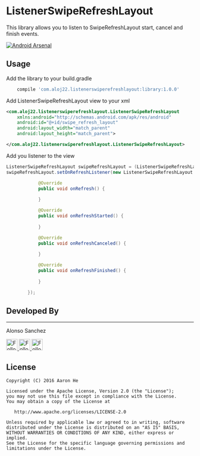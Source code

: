 # ListenerSwipeRefreshLayout
This library allows you to listen to SwipeRefreshLayout start, cancel and finish events.

[![Android Arsenal](https://img.shields.io/badge/Android%20Arsenal-ListenerSwipeRefreshLayout-green.svg?style=true)](https://android-arsenal.com/details/1/3125)

## Usage

Add the library to your build.gradle
```gradle
    compile 'com.aloj22.listenerswiperefreshlayout:library:1.0.0'
```

Add ListenerSwipeRefreshLayout view to your xml

```xml
<com.aloj22.listenerswiperefreshlayout.ListenerSwipeRefreshLayout
    xmlns:android="http://schemas.android.com/apk/res/android"
    android:id="@+id/swipe_refresh_layout"
    android:layout_width="match_parent"
    android:layout_height="match_parent">

</com.aloj22.listenerswiperefreshlayout.ListenerSwipeRefreshLayout>
```

Add you listener to the view
```java
ListenerSwipeRefreshLayout swipeRefreshLayout = (ListenerSwipeRefreshLayout) findViewById(R.id.swipe_refresh_layout);
swipeRefreshLayout.setOnRefreshListener(new ListenerSwipeRefreshLayout.OnRefreshListener() {

            @Override
            public void onRefresh() {
            
            }

            @Override
            public void onRefreshStarted() {
            
            }

            @Override
            public void onRefreshCanceled() {
            
            }

            @Override
            public void onRefreshFinished() {
            
            }

        });
```

## Developed By
--------

Alonso Sanchez 

<a href="https://twitter.com/aloj22">
  <img alt="Follow me on Twitter" width="30" heigth="30"
       src="http://icons.iconarchive.com/icons/danleech/simple/96/twitter-icon.png" />
</a>
<a href="https://plus.google.com/100388148261962342252">
  <img alt="Follow me on Google+"  width="30" heigth="30"
       src="http://icons.iconarchive.com/icons/danleech/simple/96/google-plus-icon.png" />
</a>
<a href="https://www.linkedin.com/in/alonsosanchezlinkedin">
  <img alt="Follow me on LinkedIn" width="30" heigth="30"
       src="http://icons.iconarchive.com/icons/danleech/simple/96/linkedin-icon.png" />
</a>

## License

    Copyright (C) 2016 Aaron He

    Licensed under the Apache License, Version 2.0 (the "License");
    you may not use this file except in compliance with the License.
    You may obtain a copy of the License at

       http://www.apache.org/licenses/LICENSE-2.0

    Unless required by applicable law or agreed to in writing, software
    distributed under the License is distributed on an "AS IS" BASIS,
    WITHOUT WARRANTIES OR CONDITIONS OF ANY KIND, either express or implied.
    See the License for the specific language governing permissions and
    limitations under the License.
 
[snap]: https://oss.sonatype.org/content/repositories/snapshots/
